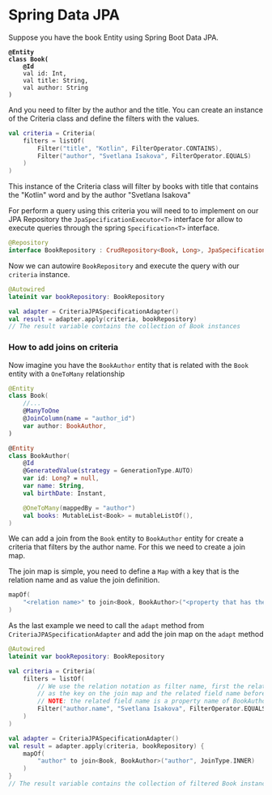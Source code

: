 # Spring Data JPA

Suppose you have the book Entity using Spring Boot Data JPA.

<pre class="language-kotlin"><code class="lang-kotlin"><strong>@Entity
</strong><strong>class Book(
</strong><strong>    @Id
</strong>    val id: Int,
    val title: String,
    val author: String
)
</code></pre>

And you need to filter by the author and the title. You can create an instance of the Criteria class and define the filters with the values.

```kotlin
val criteria = Criteria(
    filters = listOf(
        Filter("title", "Kotlin", FilterOperator.CONTAINS),
        Filter("author", "Svetlana Isakova", FilterOperator.EQUALS)
    )
)
```

This instance of the Criteria class will filter by books with title that contains the "Kotlin" word and by the author "Svetlana Isakova"

For perform a query using this criteria you will need to to implement on our JPA Repository the `JpaSpecificationExecutor<T>` interface for allow to execute queries through the spring `Specification<T>` interface.

```kotlin
@Repository
interface BookRepository : CrudRepository<Book, Long>, JpaSpecificationExecutor<Book>
```

Now we can autowire `BookRepository` and execute the query with our `criteria` instance.

```kotlin
@Autowired
lateinit var bookRepository: BookRepository

val adapter = CriteriaJPASpecificationAdapter()
val result = adapter.apply(criteria, bookRepository)
// The result variable contains the collection of Book instances
```

### How to add joins on criteria <a href="#how-to-add-joins-on-criteria" id="how-to-add-joins-on-criteria"></a>

Now imagine you have the `BookAuthor` entity that is related with the `Book` entity with a `OneToMany` relationship

```kotlin
@Entity
class Book(
    //...
    @ManyToOne
    @JoinColumn(name = "author_id")
    var author: BookAuthor,
)

@Entity
class BookAuthor(
    @Id
    @GeneratedValue(strategy = GenerationType.AUTO)
    var id: Long? = null,
    var name: String,
    val birthDate: Instant,

    @OneToMany(mappedBy = "author")
    val books: MutableList<Book> = mutableListOf(),
)
```

We can add a join from the `Book` entity to `BookAuthor` entity for create a criteria that filters by the author name. For this we need to create a join map.

The join map is simple, you need to define a `Map` with a key that is the relation name and as value the join definition.

```kotlin
mapOf(
    "<relation name>" to join<Book, BookAuthor>("<property that has the relation on Book entity>", JoinType.INNER) // The join definition
)
```

As the last example we need to call the `adapt` method from `CriteriaJPASpecificationAdapter` and add the join map on the `adapt` method

```kotlin
@Autowired
lateinit var bookRepository: BookRepository

val criteria = Criteria(
    filters = listOf(
        // We use the relation notation as filter name, first the relation name defined
        // as the key on the join map and the related field name before the "."
        // NOTE: the related field name is a property name of BookAuthor entity
        Filter("author.name", "Svetlana Isakova", FilterOperator.EQUALS)
    )
)

val adapter = CriteriaJPASpecificationAdapter()
val result = adapter.apply(criteria, bookRepository) {
    mapOf(
        "author" to join<Book, BookAuthor>("author", JoinType.INNER)
    )
}
// The result variable contains the collection of filtered Book instances
```
